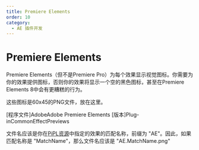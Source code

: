 ```yaml
---
title: Premiere Elements
order: 10
category:
  - AE 插件开发
---
```


# Premiere Elements

Premiere Elements（但不是Premiere Pro）为每个效果显示视觉图标。你需要为你的效果提供图标，否则你的效果将显示一个空的黑色图标，甚至在Premiere Elements 8中会有更糟糕的行为。

这些图标是60x45的PNG文件，放在这里。

[程序文件]AdobeAdobe Premiere Elements [版本]Plug-inCommonEffectPreviews

文件名应该是你在[PiPL资源](.../intro/pipl-resources.html)中指定的效果的匹配名称，前缀为 "AE"。因此，如果匹配名称是 "MatchName"，那么文件名应该是 "AE.MatchName.png"
